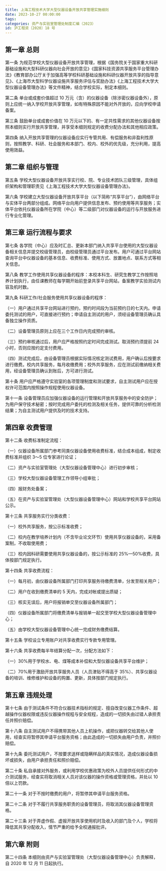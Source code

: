 ```yaml
---
title: 上海工程技术大学大型仪器设备开放共享管理实施细则
date: 2023-10-27 00:00:00
tags:
categories: 资产与实验室管理处制度汇编（2023）
id: 沪工程资〔2020〕18 号
---
```


## 第一章 总则

第一条 为规范学校大型仪器设备开放共享管理，根据《国务院关于国家重大科研基础设施和大型科研仪器向社会开放的意见》《国家科技资源共享服务平台管理办法》《教育部办公厅关于加强高等学校科研基础设施和科研仪器开放共享的指导意见》、《上海市大型科学仪器设施共享服务评估与奖励办法》《上海工程技术大学大型仪器设备管理办法》等文件精神，结合学校实际，制定本细则。

第二条 单台或成套价值超过 10 万元（含）的仪器设备（除涉密仪器设备外），原则上应统一纳入学校开放共享管理，如有特殊原因不能对外开放的，应向学校申请备案。

第三条 鼓励单台或成套价值在 10 万元以下的、有一定共性需求的其他仪器设备按照本细则实行开放共享管理，并享受本细则规定的收费分配办法和其他相应政策。

第四条 纳入开放共享管理的仪器设备应实行专管共用、有偿服务和非盈利性原则，按照教学、科研、社会服务和本部门、校内、校外的优先级，充分利用，提高使用效益。

## 第二章 组织与管理

第五条 学校大型仪器设备开放共享实行校、院、专业技术团队三级管理，具体组织架构和管理职责见《上海工程技术大学大型仪器设备管理办法》。

第六条 学校建立大型仪器设备开放共享平台（以下简称“共享平台”），由网络平台与实体平台两部分组成。网络平台向用户提供信息发布、预约使用等共享服务；实体平台依托仪器设备所在学院（中心）等二级部门对仪器设备的运行与开放服务进行专业化管理。

## 第三章 运行流程与要求

第七条 各学院（中心）应及时汇总、更新本部门纳入共享平台使用的大型仪器设备相关信息并提交校级管理员，由校级管理员通过平台发布。用户可通过平台网站查询平台中仪器设备的基本信息、收费标准、使用方式、放置地点、联系方式等相关信息。

第八条 教学工作使用共享仪器设备的程序：本校本科生、研究生教学工作按照培养计划执行，由任课教师在每学期开始前登录共享平台网站，备案教学实验测试内容及机时数。

第九条 科研工作/社会服务使用共享仪器设备的程序：

（一）用户通过共享平台网站进行预约，预约时间段为当前预约日的七天内。申请委托测试的用户，可直接进行预约；申请自主测试的用户，须经设备管理员确认具备独立操作资质。

（二）设备管理员原则上应在三个工作日内完成预约审核。

（三）预约审核通过后，用户应严格按照约定时间完成测试。取消预约须提前 24 小时，否则应按约定支付费用。

（四）测试完成后，由设备管理员根据实际情况核定测试费用，用户确认后按要求进行缴费。校内共享服务，每月收缴费用；校外共享服务，应在测试前缴纳相关费用，经设备管理员确认到账后，方可进行测试。

第十条 用户应严格遵守实验室的各项管理制度和测试要求，自主测试用户应在授权许可范围内按照操作规程使用仪器设备。

第十一条 设备管理员应加强仪器设备的运行管理和开放共享服务中的安全防护；为用户保守技术秘密；按时完成用户委托的检测及相关任务，提供可靠的分析检测结果；为自主测试用户提供及时的技术支持。

## 第四章 收费管理

第十二条 收费标准制定流程：

（一）仪器设备所属部门参考同类仪器设备使用收费标准，结合成本组成，制定收费标准并组织 3～5 位专家进行论证；

（二）资产与实验室管理处（大型仪器设备管理中心）进行初步审核；

（三）学校大型仪器设备管理工作领导小组审批；

（四）报财务处备案；

（五）在资产与实验室管理处（大型仪器设备管理中心）网站和学校共享平台网站公示。

第十三条 共享服务实行分类收费：

（一）校外共享服务，按公示标准收费；

（二）校内在教学培养计划内（不含毕业论文环节）使用共享仪器设备的，采用备案制，不收取使用费；

（三）校内因科研需要使用共享仪器设备的，按公示标准的 25%—50%收费，具体按部门规定执行。

第十四条 共享收费流程：

（一）每月初，由仪器设备所属部门打印共享服务待缴费清单，分发至相关用户；

（二）用户在收到缴费清单的 5 天内，完成对帐或提出质疑；

（三）核实无误后，用户将报销单交至仪器设备所属部门；

（四）仪器设备所属部门将缴费清单与报销单一起交至学校大型仪器设备管理中心；

（五）由学校大型仪器设备管理中心统一完成财务缴费结算。

第十五条 学校设立专用账户对共享收费实行专款专用管理。

第十六条 共享收费每半年结算分配一次，分配方法如下：

（一）30%用于学校水、电、煤等成本补偿和大型仪器设备共享平台维护；

（二）70%用于激励开放共享服务人员（人员津贴不得高于 35%）、共享仪器设备的培训、维修维护和设备的购置、更新，具体按部门规定执行。

## 第五章 违规处理

第十七条 由于测试条件不符合仪器技术指标的规定、擅自改变仪器工作条件、超越操作仪器权限或违反仪器操作规程与安全规程，造成的一切损失由过错人承担责任并照价赔偿。

第十八条 自主测试用户不得携带其他人员上机操作，或把仪器转交给其他人使用，经查实将暂停其申请平台服务资格；由此造成的一切损失由用户负责，并照价赔偿。

第十九条 委托测试用户，不按要求送样或隐瞒样品的真实情况，造成仪器设备损坏或损失，由用户承担责任和照价赔偿。

第二十条 私自承接对外服务，或利用学校优惠政策为校外人员提供任何形式的中介测试服务，经查实将取消相关人员对该仪器的操作资格或管理资格，并处以 10 倍以上罚款。

第二十一条 对于不按时缴费的用户，将暂停其申请平台服务资格。

第二十二条 对于不履行共享服务职责的设备管理员，将取消其仪器设备管理资格。

第二十三条 对于弄虚作假、虚报开放共享使用机时及收入的部门及个人，学校将降低其共享分配收入，情节严重的给予全校通报批评。

## 第六章 附则

第二十四条 本细则由资产与实验室管理处（大型仪器设备管理中心）负责解释，自 2020 年 12 月 11 日起执行。
